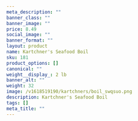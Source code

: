 ```yaml
---
meta_description: ""
banner_class: ""
banner_image: ""
price: 8.49
social_image: ""
banner_format: ""
layout: product
name: Kartchner's Seafood Boil
sku: 181
product_options: []
canonical: ""
weight__display_: 2 lb
banner_alt: ""
weight: 32
image: /v1618519190/kartchners/boil_swqsuo.png
description: Kartchner's Seafood Boil
tags: []
meta_title: ""
---
```

